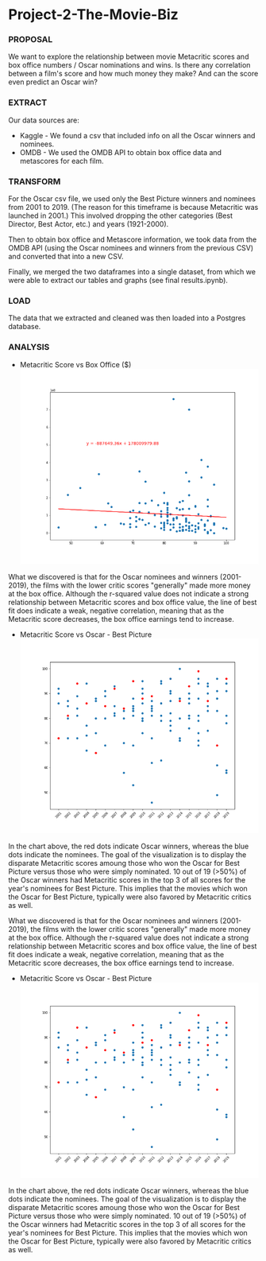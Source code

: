# Project-2-The-Movie-Biz

<h3>PROPOSAL</h3>

We want to explore the relationship between movie Metacritic scores and box office numbers / Oscar nominations and wins. Is there any correlation between a film's score and how much money they make? And can the score even predict an Oscar win?

<h3>EXTRACT</h3>

Our data sources are:
- Kaggle - We found a csv that included info on all the Oscar winners and nominees.
- OMDB - We used the OMDB API to obtain box office data and metascores for each film.

<h3>TRANSFORM</h3>

For the Oscar csv file, we used only the Best Picture winners and nominees from 2001 to 2019. (The reason for this timeframe is because Metacritic was launched in 2001.)  This involved dropping the other categories (Best Director, Best Actor, etc.) and years (1921-2000).

Then to obtain box office and Metascore information, we took data from the OMDB API (using the Oscar nominees and winners from the previous CSV) and converted that into a new CSV. 

Finally, we merged the two dataframes into a single dataset, from which we were able to extract our tables and graphs (see final results.ipynb). 

<h3>LOAD</h3>

The data that we extracted and cleaned was then loaded into a Postgres database.

<h3>ANALYSIS</h3>




* Metacritic Score vs Box Office ($)
![metascore_box office](/Data/metascore_box%20office.png)

What we discovered is that for the Oscar nominees and winners (2001-2019), the films with the lower critic scores "generally" made more money at the box office. Although the r-squared value does not indicate a strong relationship between Metacritic scores and box office value, the line of best fit does indicate a weak, negative correlation, meaning that as the Metacritic score decreases, the box office earnings tend to increase. 



* Metacritic Score vs Oscar - Best Picture
![metascore_box office](/Data/metascore_oscar%20winners.png)

In the chart above, the red dots indicate Oscar winners, whereas the blue dots indicate the nominees. The goal of the visualization is to display the disparate Metacritic scores amoung those who won the Oscar for Best Picture versus those who were simply nominated. 10 out of 19 (>50%) of the Oscar winners had Metacritic scores in the top 3 of all scores for the year's nominees for Best Picture. This implies that the movies which won the Oscar for Best Picture, typically were also favored by Metacritic critics as well.  


What we discovered is that for the Oscar nominees and winners (2001-2019), the films with the lower critic scores "generally" made more money at the box office. Although the r-squared value does not indicate a strong relationship between Metacritic scores and box office value, the line of best fit does indicate a weak, negative correlation, meaning that as the Metacritic score decreases, the box office earnings tend to increase. 



* Metacritic Score vs Oscar - Best Picture
![metascore_box office](/Data/metascore_oscar%20winners.png)

In the chart above, the red dots indicate Oscar winners, whereas the blue dots indicate the nominees. The goal of the visualization is to display the disparate Metacritic scores amoung those who won the Oscar for Best Picture versus those who were simply nominated. 10 out of 19 (>50%) of the Oscar winners had Metacritic scores in the top 3 of all scores for the year's nominees for Best Picture. This implies that the movies which won the Oscar for Best Picture, typically were also favored by Metacritic critics as well.  

